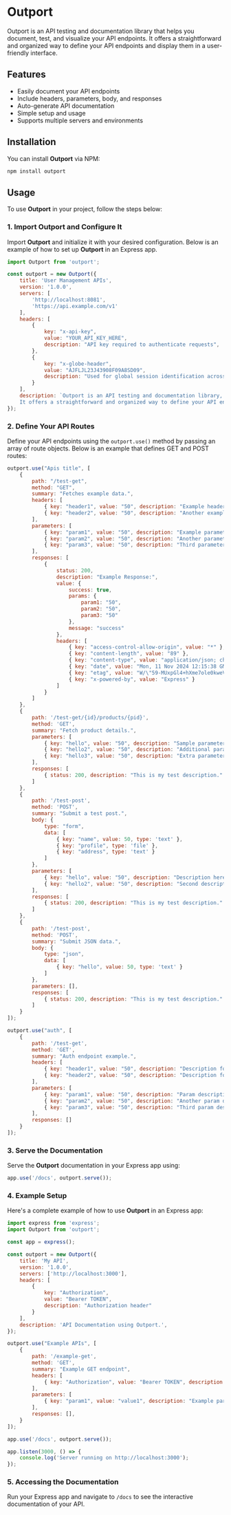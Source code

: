 # Outport

Outport is an API testing and documentation library that helps you document, test, and visualize your API endpoints. It offers a straightforward and organized way to define your API endpoints and display them in a user-friendly interface.

## Features

- Easily document your API endpoints
- Include headers, parameters, body, and responses
- Auto-generate API documentation
- Simple setup and usage
- Supports multiple servers and environments

## Installation

You can install **Outport** via NPM:

```bash
npm install outport
```

## Usage

To use **Outport** in your project, follow the steps below:

### 1. Import Outport and Configure It

Import **Outport** and initialize it with your desired configuration. Below is an example of how to set up **Outport** in an Express app.

```javascript
import Outport from 'outport';

const outport = new Outport({
    title: 'User Management APIs',
    version: '1.0.0',
    servers: [
        'http://localhost:8081',
        'https://api.example.com/v1'
    ],
    headers: [
        {
            key: "x-api-key",
            value: "YOUR_API_KEY_HERE",
            description: "API key required to authenticate requests",
        },
        {
            key: "x-globe-header",
            value: "AJFLJL23J43908F09A8SD09",
            description: "Used for global session identification across requests",
        }
    ],
    description: `Outport is an API testing and documentation library, that helps you document, test, and visualize your API endpoints.
    It offers a straightforward and organized way to define your API endpoints and display them in a user-friendly interface.`,
});
```

### 2. Define Your API Routes

Define your API endpoints using the `outport.use()` method by passing an array of route objects. Below is an example that defines GET and POST routes:

```javascript
outport.use("Apis title", [
    {
        path: "/test-get",
        method: "GET",
        summary: "Fetches example data.",
        headers: [
            { key: "header1", value: "50", description: "Example header" },
            { key: "header2", value: "50", description: "Another example header" }
        ],
        parameters: [
            { key: "param1", value: "50", description: "Example parameter", required: false },
            { key: "param2", value: "50", description: "Another parameter", required: false },
            { key: "param3", value: "50", description: "Third parameter", required: false }
        ],
        responses: [
            {
                status: 200,
                description: "Example Response:",
                value: {
                    success: true,
                    params: {
                        param1: "50",
                        param2: "50",
                        param3: "50"
                    },
                    message: "success"
                },
                headers: [
                    { key: "access-control-allow-origin", value: "*" },
                    { key: "content-length", value: "89" },
                    { key: "content-type", value: "application/json; charset=utf-8" },
                    { key: "date", value: "Mon, 11 Nov 2024 12:15:38 GMT" },
                    { key: "etag", value: "W/\"59-MUxpGl4+hXme7ole0kweVCoQ93Y\"" },
                    { key: "x-powered-by", value: "Express" }
                ]
            }
        ]
    },
    {
        path: '/test-get/{id}/products/{pid}',
        method: 'GET',
        summary: "Fetch product details.",
        parameters: [
            { key: "hello", value: "50", description: "Sample parameter", required: false },
            { key: "hello2", value: "50", description: "Additional parameter", required: false },
            { key: "hello3", value: "50", description: "Extra parameter", required: false }
        ],
        responses: [
            { status: 200, description: "This is my test description." }
        ]
    },
    {
        path: '/test-post',
        method: 'POST',
        summary: "Submit a test post.",
        body: {
            type: "form",
            data: [
                { key: "name", value: 50, type: 'text' },
                { key: "profile", type: 'file' },
                { key: "address", type: 'text' }
            ]
        },
        parameters: [
            { key: "hello", value: "50", description: "Description here", required: false },
            { key: "hello2", value: "50", description: "Second description", required: false }
        ],
        responses: [
            { status: 200, description: "This is my test description." }
        ]
    },
    {
        path: '/test-post',
        method: 'POST',
        summary: "Submit JSON data.",
        body: {
            type: "json",
            data: [
                { key: "hello", value: 50, type: 'text' }
            ]
        },
        parameters: [],
        responses: [
            { status: 200, description: "This is my test description." }
        ]
    }
]);

outport.use("auth", [
    {
        path: '/test-get',
        method: 'GET',
        summary: "Auth endpoint example.",
        headers: [
            { key: "header1", value: "50", description: "Description for header1" },
            { key: "header2", value: "50", description: "Description for header2" }
        ],
        parameters: [
            { key: "param1", value: "50", description: "Param description", required: false },
            { key: "param2", value: "50", description: "Another param description", required: false },
            { key: "param3", value: "50", description: "Third param description", required: false }
        ],
        responses: []
    }
]);
```

### 3. Serve the Documentation

Serve the **Outport** documentation in your Express app using:

```javascript
app.use('/docs', outport.serve());
```

### 4. Example Setup

Here's a complete example of how to use **Outport** in an Express app:

```javascript
import express from 'express';
import Outport from 'outport';

const app = express();

const outport = new Outport({
    title: 'My API',
    version: '1.0.0',
    servers: ['http://localhost:3000'],
    headers: [
        {
            key: "Authorization",
            value: "Bearer TOKEN",
            description: "Authorization header"
        }
    ],
    description: 'API Documentation using Outport.',
});

outport.use("Example APIs", [
    {
        path: '/example-get',
        method: 'GET',
        summary: "Example GET endpoint",
        headers: [
            { key: "Authorization", value: "Bearer TOKEN", description: "Authorization token" }
        ],
        parameters: [
            { key: "param1", value: "value1", description: "Example parameter" }
        ],
        responses: [],
    }
]);

app.use('/docs', outport.serve());

app.listen(3000, () => {
    console.log('Server running on http://localhost:3000');
});
```

### 5. Accessing the Documentation

Run your Express app and navigate to `/docs` to see the interactive documentation of your API.
